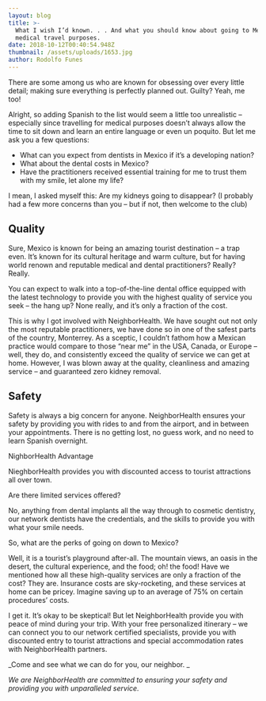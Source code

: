 ```yaml
---
layout: blog
title: >-
  What I wish I’d known. . . And what you should know about going to Mexico for
  medical travel purposes.
date: 2018-10-12T00:40:54.948Z
thumbnail: /assets/uploads/1653.jpg
author: Rodolfo Funes
---
```

There are some among us who are known for obsessing over every little detail; making sure everything is perfectly planned out. Guilty? Yeah, me too!

Alright, so adding Spanish to the list would seem a little too unrealistic – especially since travelling for medical purposes doesn’t always allow the time to sit down and learn an entire language or even un poquito. But let me ask you a few questions:

* What can you expect from dentists in Mexico if it’s a developing nation?
* What about the dental costs in Mexico?  
* Have the practitioners received essential training for me to trust them with my smile, let alone my life?

I mean, I asked myself this: Are my kidneys going to disappear? (I probably had a few more concerns than you – but if not, then welcome to the club)



## Quality

Sure, Mexico is known for being an amazing tourist destination – a trap even. It’s known for its cultural heritage and warm culture, but for having world renown and reputable medical and dental practitioners? Really? Really. 

You can expect to walk into a top-of-the-line dental office equipped with the latest technology to provide you with the highest quality of service you seek – the hang up? None really, and it’s only a fraction of the cost.

This is why I got involved with NeighborHealth. We have sought out not only the most reputable practitioners, we have done so in one of the safest parts of the country, Monterrey. As a sceptic, I couldn’t fathom how a Mexican practice would compare to those “near me” in the USA, Canada, or Europe – well, they do, and consistently exceed the quality of service we can get at home. However, I was blown away at the quality, cleanliness and amazing service – and guaranteed zero kidney removal.



## Safety

Safety is always a big concern for anyone. NeighborHealth ensures your safety by providing you with rides to and from the airport, and in between your appointments. There is no getting lost, no guess work, and no need to learn Spanish overnight. 

NighborHealth Advantage

NieghborHealth provides you with discounted access to tourist attractions all over town.

Are there limited services offered?

No, anything from dental implants all the way through to cosmetic dentistry, our network dentists have the credentials, and the skills to provide you with what your smile needs.

So, what are the perks of going on down to Mexico?

Well, it is a tourist’s playground after-all. The mountain views, an oasis in the desert, the cultural experience, and the food; oh! the food!  Have we mentioned how all these high-quality services are only a fraction of the cost? They are. Insurance costs are sky-rocketing, and these services at home can be pricey. Imagine saving up to an average of 75% on certain procedures’ costs.

I get it. It’s okay to be skeptical! But let NeighborHealth provide you with peace of mind during your trip. With your free personalized itinerary – we can connect you to our network certified specialists, provide you with discounted entry to tourist attractions and special accommodation rates with NeighborHealth partners.

 

_Come and see what we can do for you, our neighbor. _

_We are NeighborHealth are committed to ensuring your safety and providing you with unparalleled service._
